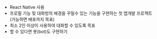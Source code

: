 - React Native 사용
- 프로필 기능 및 대화방의 배경을 꾸밀수 있는 기능을 구현하는 첫 앱개발 프로젝트(가능하면 배포까지 목표)
- 최소 2인 이상이 사용하여 대화할 수 있도록 목표
- 할 수 있다면 봇(bot)도 구현하기

